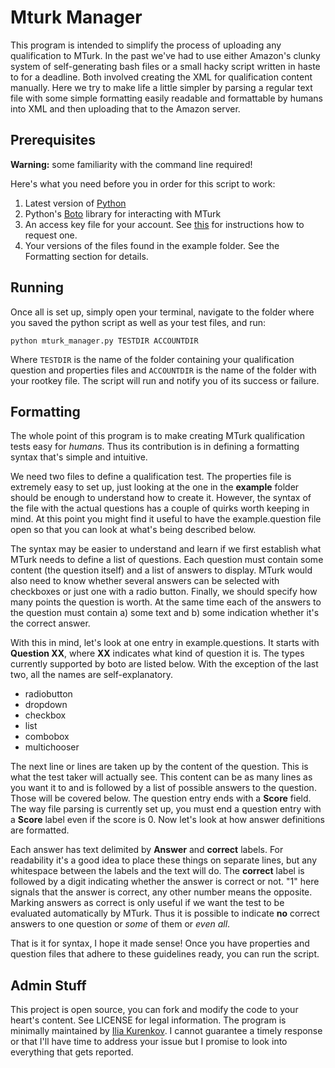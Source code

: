 Mturk Manager
==========================

This program is intended to simplify the process of uploading any qualification to MTurk. In the past we've had to use either Amazon's clunky system of self-generating bash files or a small hacky script written in haste to for a deadline. Both involved creating the XML for qualification content manually. Here we try to make life a little simpler by parsing a regular text file with some simple formatting easily readable and formattable by humans into XML and then uploading that to the Amazon server. 


Prerequisites
----------------
**Warning:** some familiarity with the command line required!

Here's what you need before you in order for this script to work:
1. Latest version of [Python](https://www.python.org/download/)
1. Python's [Boto](https://github.com/boto/boto) library for interacting with MTurk
1. An access key file for your account. See [this](http://docs.aws.amazon.com/AWSMechTurk/latest/AWSMechanicalTurkRequester/MakingRequests_RequestAuthenticationArticle.html) for instructions how to request one.
1. Your versions of the files found in the example folder. See the Formatting section for details.


Running
--------
Once all is set up, simply open your terminal, navigate to the folder where you saved the python script as well as your test files, and run:

``python mturk_manager.py TESTDIR ACCOUNTDIR``

Where ``TESTDIR`` is the name of the folder containing your qualification question and properties files and ``ACCOUNTDIR`` is the name of the folder with your rootkey file. The script will run and notify you of its success or failure.



Formatting
------------------------
The whole point of this program is to make creating MTurk qualification tests easy for *humans*. Thus its contribution is in defining a formatting syntax that's simple and intuitive.

We need two files to define a qualification test. The properties file is extremely easy to set up, just looking at the one in the **example** folder should be enough to understand how to create it. However, the syntax of the file with the actual questions has a couple of quirks worth keeping in mind. At this point you might find it useful to have the example.question file open so that you can look at what's being described below.

The syntax may be easier to understand and learn if we first establish what MTurk needs to define a list of questions. Each question must contain some content (the question itself) and a list of answers to display. MTurk would also need to know whether several answers can be selected with checkboxes or just one with a radio button. Finally, we should specify how many points the question is worth. At the same time each of the answers to the question must contain a) some text and b) some indication whether it's the correct answer.

With this in mind, let's look at one entry in example.questions. It starts with **Question XX**, where **XX** indicates what kind of question it is. The types currently supported by boto are listed below. With the exception of the last two, all the names are self-explanatory.

- radiobutton
- dropdown
- checkbox
- list
- combobox
- multichooser

The next line or lines are taken up by the content of the question. This is what the test taker will actually see. This content can be as many lines as you want it to and is followed by a list of possible answers to the question. Those will be covered below. The question entry ends with a **Score** field. The way file parsing is currently set up, you must end a question entry with a **Score** label even if the score is 0. Now let's look at how answer definitions are formatted.

Each answer has text delimited by **Answer** and **correct** labels. For readability it's a good idea to place these things on separate lines, but any whitespace between the labels and the text will do. The **correct** label is followed by a digit indicating whether the answer is correct or not. "1" here signals that the answer is correct, any other number means the opposite. Marking answers as correct is only useful if we want the test to be evaluated automatically by MTurk. Thus it is possible to indicate **no** correct answers to one question or *some* of them or *even all*.

That is it for syntax, I hope it made sense!
Once you have properties and question files that adhere to these guidelines ready, you can run the script.


Admin Stuff
-----------
This project is open source, you can fork and modify the code to your heart's content. See LICENSE for legal information. The program is minimally maintained by [Ilia Kurenkov](mailto:ilia.kurenkov@gmail.com). I cannot guarantee a timely response or that I'll have time to address your issue but I promise to look into everything that gets reported.
